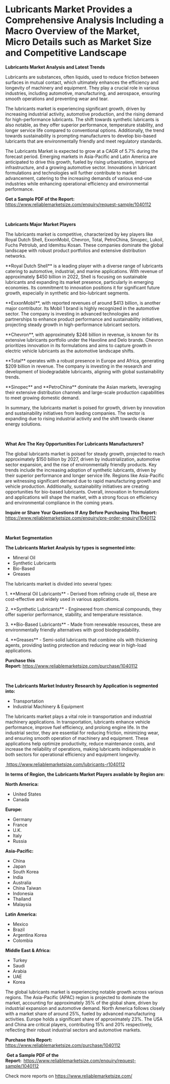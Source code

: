 <p><h1>Lubricants Market Provides a Comprehensive Analysis Including a Macro Overview of the Market, Micro Details such as Market Size and Competitive Landscape</h1></p><p><strong>Lubricants Market Analysis and Latest Trends</strong></p>
<p><p>Lubricants are substances, often liquids, used to reduce friction between surfaces in mutual contact, which ultimately enhances the efficiency and longevity of machinery and equipment. They play a crucial role in various industries, including automotive, manufacturing, and aerospace, ensuring smooth operations and preventing wear and tear.</p><p>The lubricants market is experiencing significant growth, driven by increasing industrial activity, automotive production, and the rising demand for high-performance lubricants. The shift towards synthetic lubricants is also notable, as they offer superior performance, temperature stability, and longer service life compared to conventional options. Additionally, the trend towards sustainability is prompting manufacturers to develop bio-based lubricants that are environmentally friendly and meet regulatory standards.</p><p>The Lubricants Market is expected to grow at a CAGR of 5.7% during the forecast period. Emerging markets in Asia-Pacific and Latin America are anticipated to drive this growth, fueled by rising urbanization, improved infrastructure, and a growing automotive sector. Innovations in lubricant formulations and technologies will further contribute to market advancement, catering to the increasing demands of various end-use industries while enhancing operational efficiency and environmental performance.</p></p>
<p><strong>Get a Sample PDF of the Report:&nbsp;</strong> <a href="https://www.reliablemarketsize.com/enquiry/request-sample/1040112?utm_campaign=1884&utm_medium=2&utm_source=Github&utm_content=ia&utm_term=31012025&utm_id=lubricants">https://www.reliablemarketsize.com/enquiry/request-sample/1040112</a></p>
<p>&nbsp;</p>
<p><strong>Lubricants Major Market Players</strong></p>
<p><p>The lubricants market is competitive, characterized by key players like Royal Dutch Shell, ExxonMobil, Chevron, Total, PetroChina, Sinopec, Lukoil, Fuchs Petrolub, and Idemitsu Kosan. These companies dominate the global landscape with robust product portfolios and extensive distribution networks.</p><p>**Royal Dutch Shell** is a leading player with a diverse range of lubricants catering to automotive, industrial, and marine applications. With revenue of approximately $450 billion in 2022, Shell is focusing on sustainable lubricants and expanding its market presence, particularly in emerging economies. Its commitment to innovation positions it for significant future growth, especially in synthetic and bio-lubricant segments.</p><p>**ExxonMobil**, with reported revenues of around $413 billion, is another major contributor. Its Mobil 1 brand is highly recognized in the automotive sector. The company is investing in advanced technologies and partnerships to enhance product performance and sustainability initiatives, projecting steady growth in high-performance lubricant sectors.</p><p>**Chevron**, with approximately $246 billion in revenue, is known for its extensive lubricants portfolio under the Havoline and Delo brands. Chevron prioritizes innovation in its formulations and aims to capture growth in electric vehicle lubricants as the automotive landscape shifts.</p><p>**Total** operates with a robust presence in Europe and Africa, generating $209 billion in revenue. The company is investing in the research and development of biodegradable lubricants, aligning with global sustainability trends.</p><p>**Sinopec** and **PetroChina** dominate the Asian markets, leveraging their extensive distribution channels and large-scale production capabilities to meet growing domestic demand.</p><p>In summary, the lubricants market is poised for growth, driven by innovation and sustainability initiatives from leading companies. The sector is expanding due to rising industrial activity and the shift towards cleaner energy solutions.</p></p>
<p>&nbsp;</p>
<p><strong>What Are The Key Opportunities For Lubricants Manufacturers?</strong></p>
<p><p>The global lubricants market is poised for steady growth, projected to reach approximately $150 billion by 2027, driven by industrialization, automotive sector expansion, and the rise of environmentally friendly products. Key trends include the increasing adoption of synthetic lubricants, driven by their superior performance and longer service life. Regions like Asia-Pacific are witnessing significant demand due to rapid manufacturing growth and vehicle production. Additionally, sustainability initiatives are creating opportunities for bio-based lubricants. Overall, innovation in formulations and applications will shape the market, with a strong focus on efficiency and environmental compliance in the coming years.</p></p>
<p><strong>Inquire or Share Your Questions If Any Before Purchasing This Report:</strong> <a href="https://www.reliablemarketsize.com/enquiry/pre-order-enquiry/1040112?utm_campaign=1884&utm_medium=2&utm_source=Github&utm_content=ia&utm_term=31012025&utm_id=lubricants">https://www.reliablemarketsize.com/enquiry/pre-order-enquiry/1040112</a></p>
<p>&nbsp;</p>
<p><strong>Market Segmentation</strong></p>
<p><strong>The Lubricants Market Analysis by types is segmented into:</strong></p>
<p><ul><li>Mineral Oil</li><li>Synthetic Lubricants</li><li>Bio-Based</li><li>Greases</li></ul></p>
<p><p>The lubricants market is divided into several types: </p><p>1. **Mineral Oil Lubricants** - Derived from refining crude oil, these are cost-effective and widely used in various applications.</p><p>  </p><p>2. **Synthetic Lubricants** - Engineered from chemical compounds, they offer superior performance, stability, and temperature resistance.</p><p>3. **Bio-Based Lubricants** - Made from renewable resources, these are environmentally friendly alternatives with good biodegradability.</p><p>4. **Greases** - Semi-solid lubricants that combine oils with thickening agents, providing lasting protection and reducing wear in high-load applications.</p></p>
<p><strong>Purchase this Report:&nbsp;</strong><a href="https://www.reliablemarketsize.com/purchase/1040112?utm_campaign=1884&utm_medium=2&utm_source=Github&utm_content=ia&utm_term=31012025&utm_id=lubricants">https://www.reliablemarketsize.com/purchase/1040112</a></p>
<p>&nbsp;</p>
<p><strong>The Lubricants Market Industry Research by Application is segmented into:</strong></p>
<p><ul><li>Transportation</li><li>Industrial Machinery & Equipment</li></ul></p>
<p><p>The lubricants market plays a vital role in transportation and industrial machinery applications. In transportation, lubricants enhance vehicle performance, improve fuel efficiency, and prolong engine life. In the industrial sector, they are essential for reducing friction, minimizing wear, and ensuring smooth operation of machinery and equipment. These applications help optimize productivity, reduce maintenance costs, and increase the reliability of operations, making lubricants indispensable in both sectors for operational efficiency and equipment longevity.</p></p>
<p><a href="https://www.reliablemarketsize.com/lubricants-r1040112?utm_campaign=1884&utm_medium=2&utm_source=Github&utm_content=ia&utm_term=31012025&utm_id=lubricants">&nbsp;https://www.reliablemarketsize.com/lubricants-r1040112</a></p>
<p><strong>In terms of Region, the Lubricants Market Players available by Region are:</strong></p>
<p>
    <p> <strong> North America: </strong>
        <ul>
            <li>United States</li>
            <li>Canada</li>
        </ul>
        </p> 
    <p> <strong> Europe: </strong>
        <ul>
            <li>Germany</li>
            <li>France</li>
            <li>U.K.</li>
            <li>Italy</li>
            <li>Russia</li>
        </ul>
        </p> 
    <p> <strong> Asia-Pacific: </strong>
        <ul>
            <li>China</li>
            <li>Japan</li>
            <li>South Korea</li>
            <li>India</li>
            <li>Australia</li>
            <li>China Taiwan</li>
            <li>Indonesia</li>
            <li>Thailand</li>
            <li>Malaysia</li>
        </ul>
        </p> 
    <p> <strong> Latin America: </strong>
        <ul>
            <li>Mexico</li>
            <li>Brazil</li>
            <li>Argentina Korea</li>
            <li>Colombia</li>
        </ul>
        </p> 
    <p> <strong> Middle East & Africa: </strong>
        <ul>
            <li>Turkey</li>
            <li>Saudi</li>
            <li>Arabia</li>
            <li>UAE</li>
            <li>Korea</li>
        </ul>
    </p>
    </p>
<p><p>The global lubricants market is experiencing notable growth across various regions. The Asia-Pacific (APAC) region is projected to dominate the market, accounting for approximately 35% of the global share, driven by industrial expansion and automotive demand. North America follows closely with a market share of around 25%, fueled by advanced manufacturing activities. Europe holds a significant share of approximately 23%. The USA and China are critical players, contributing 15% and 20% respectively, reflecting their robust industrial sectors and automotive markets.</p></p>
<p><strong>Purchase this Report: </strong><a href="https://www.reliablemarketsize.com/purchase/1040112?utm_campaign=1884&utm_medium=2&utm_source=Github&utm_content=ia&utm_term=31012025&utm_id=lubricants">https://www.reliablemarketsize.com/purchase/1040112</a></p>
<p>&nbsp;<strong>Get a Sample PDF of the Report:&nbsp;&nbsp;</strong><a href="https://www.reliablemarketsize.com/enquiry/request-sample/1040112?utm_campaign=1884&utm_medium=2&utm_source=Github&utm_content=ia&utm_term=31012025&utm_id=lubricants">https://www.reliablemarketsize.com/enquiry/request-sample/1040112</a></p>
<p><strong></strong></p>
<p>Check more reports on <a href="https://www.reliablemarketsize.com/?utm_campaign=1884&utm_medium=2&utm_source=Github&utm_content=ia&utm_term=31012025&utm_id=lubricants">https://www.reliablemarketsize.com/</a></p>